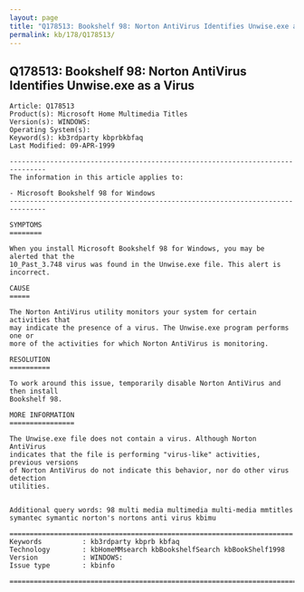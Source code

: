 ```yaml
---
layout: page
title: "Q178513: Bookshelf 98: Norton AntiVirus Identifies Unwise.exe as a Virus"
permalink: kb/178/Q178513/
---
```


## Q178513: Bookshelf 98: Norton AntiVirus Identifies Unwise.exe as a Virus

	Article: Q178513
	Product(s): Microsoft Home Multimedia Titles
	Version(s): WINDOWS:
	Operating System(s): 
	Keyword(s): kb3rdparty kbprbkbfaq
	Last Modified: 09-APR-1999
	
	-------------------------------------------------------------------------------
	The information in this article applies to:
	
	- Microsoft Bookshelf 98 for Windows 
	-------------------------------------------------------------------------------
	
	SYMPTOMS
	========
	
	When you install Microsoft Bookshelf 98 for Windows, you may be alerted that the
	10_Past_3.748 virus was found in the Unwise.exe file. This alert is incorrect.
	
	CAUSE
	=====
	
	The Norton AntiVirus utility monitors your system for certain activities that
	may indicate the presence of a virus. The Unwise.exe program performs one or
	more of the activities for which Norton AntiVirus is monitoring.
	
	RESOLUTION
	==========
	
	To work around this issue, temporarily disable Norton AntiVirus and then install
	Bookshelf 98.
	
	MORE INFORMATION
	================
	
	The Unwise.exe file does not contain a virus. Although Norton AntiVirus
	indicates that the file is performing "virus-like" activities, previous versions
	of Norton AntiVirus do not indicate this behavior, nor do other virus detection
	utilities.
	
	
	Additional query words: 98 multi media multimedia multi-media mmtitles symantec symantic norton's nortons anti virus kbimu
	
	======================================================================
	Keywords          : kb3rdparty kbprb kbfaq
	Technology        : kbHomeMMsearch kbBookshelfSearch kbBookShelf1998
	Version           : WINDOWS:
	Issue type        : kbinfo
	
	=============================================================================
	
